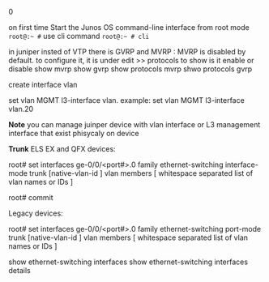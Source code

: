 0

on first time Start the Junos OS command-line interface from root mode `root@:~ #` use cli command 
`root@:~ # cli`


in juniper insted of VTP there is GVRP and MVRP :
 MVRP is disabled by default.
 to configure it, it is under edit >> protocols 
 to show is it enable or disable
 show mvrp 
 show gvrp 
 show protocols mvrp 
 shwo protocols gvrp 
 
 create interface vlan 
 
 set vlan MGMT l3-interface vlan.<MGMT vlan-id> example: set vlan MGMT l3-interface vlan.20

 **Note**  you can manage juinper device with vlan interface or L3 management interface that exist phisycaly on device 

 **Trunk** 
 ELS EX and QFX devices:

root# set interfaces ge-0/0/<port#>.0 family ethernet-switching interface-mode trunk [native-vlan-id <id>] vlan members [ whitespace separated list of vlan names or IDs ]

root# commit
 
Legacy devices:

root# set interfaces ge-0/0/<port#>.0 family ethernet-switching port-mode trunk [native-vlan-id <id>] vlan members [ whitespace separated list of vlan names or IDs ]
 
 show ethernet-switching interfaces 
 show ethernet-switching interfaces details
 
 
 
 
 
 
 
 
 
 
 
 
 
 
 
